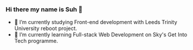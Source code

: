 ### Hi there my name is Suh 👋

- 🔭 I’m currently studying Front-end development with Leeds Trinity University reboot project.
- 🌱 I’m currently learning Full-stack Web Development on Sky's Get Into Tech programme.



